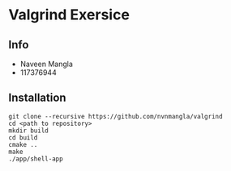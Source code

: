 # Valgrind Exersice

## Info
- Naveen Mangla 
- 117376944

## Installation
```
git clone --recursive https://github.com/nvnmangla/valgrind
cd <path to repository>
mkdir build
cd build
cmake ..
make
./app/shell-app

```